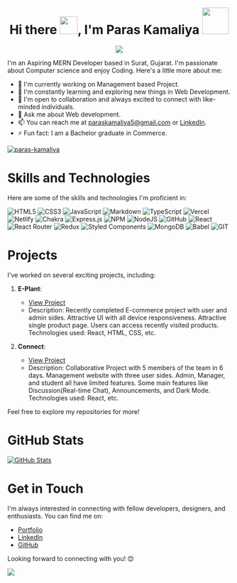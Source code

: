 <h1 align="center">Hi there <img src="https://c.tenor.com/z2xJqhCpneIAAAAM/wave-hand.gif" width="40px">, I'm Paras Kamaliya <img src="https://img.icons8.com/external-others-cattaleeya-thongsriphong/344/external-Boy-user-with-laptop-color-line-others-cattaleeya-thongsriphong.png"  width="60px" /></h1>
  
<p align="center">
<a align="center" href="https://github.com/shubham-masai"><img src="https://readme-typing-svg.herokuapp.com?color=0A88B3&lines=Welcome+to+My+GitHub+Profile!;I'm+a+Full+Stack+Web+Developer." /></a>

<p align="center">
<a align="center" href="https://github.com/shubham-masai"></a>
</p>
I'm an Aspiring MERN Developer based in Surat, Gujarat. I'm passionate about Computer science and enjoy Coding. Here's a little more about me:

- 🔭 I'm currently working on Management based Project.
- 🌱 I'm constantly learning and exploring new things in Web Development.
- 👯 I'm open to collaboration and always excited to connect with like-minded individuals.
- 💬 Ask me about Web development.
- 📫 You can reach me at [paraskamaliya5@gmail.com](mailto:paraskamaliya5@gmail.com) or [LinkedIn](https://www.linkedin.com/in/paras-kamaliya-83a761192/).
- ⚡ Fun fact: I am a Bachelor graduate in Commerce.

<div><a href="https://github.com/ryo-ma/github-profile-trophy"><img src="https://github-profile-trophy.vercel.app/?username=paraskamaliya&row=2&column=7&margin-w=15&margin-h=15" alt="paras-kamaliya"/></a> </div>

# Skills and Technologies

Here are some of the skills and technologies I'm proficient in:

![HTML5](https://img.shields.io/badge/html5-%23E34F26.svg?style=for-the-badge&logo=html5&logoColor=white) ![CSS3](https://img.shields.io/badge/css3-%231572B6.svg?style=for-the-badge&logo=css3&logoColor=white) ![JavaScript](https://img.shields.io/badge/javascript-%23323330.svg?style=for-the-badge&logo=javascript&logoColor=%23F7DF1E) ![Markdown](https://img.shields.io/badge/markdown-%23000000.svg?style=for-the-badge&logo=markdown&logoColor=white) ![TypeScript](https://img.shields.io/badge/typescript-%23007ACC.svg?style=for-the-badge&logo=typescript&logoColor=white)  ![Vercel](https://img.shields.io/badge/vercel-%23000000.svg?style=for-the-badge&logo=vercel&logoColor=white) ![Netlify](https://img.shields.io/badge/netlify-%23000000.svg?style=for-the-badge&logo=netlify&logoColor=#00C7B7) ![Chakra](https://img.shields.io/badge/chakra-%234ED1C5.svg?style=for-the-badge&logo=chakraui&logoColor=white) ![Express.js](https://img.shields.io/badge/express.js-%23404d59.svg?style=for-the-badge&logo=express&logoColor=%2361DAFB) ![NPM](https://img.shields.io/badge/NPM-%23000000.svg?style=for-the-badge&logo=npm&logoColor=white) ![NodeJS](https://img.shields.io/badge/node.js-6DA55F?style=for-the-badge&logo=node.js&logoColor=white) ![GitHub](https://img.shields.io/badge/GitHub-%23121011.svg?style=for-the-badge&logo=github&logoColor=white) ![React](https://img.shields.io/badge/react-%2320232a.svg?style=for-the-badge&logo=react&logoColor=%2361DAFB) ![React Router](https://img.shields.io/badge/React_Router-CA4245?style=for-the-badge&logo=react-router&logoColor=white) ![Redux](https://img.shields.io/badge/redux-%23593d88.svg?style=for-the-badge&logo=redux&logoColor=white) ![Styled Components](https://img.shields.io/badge/styled--components-DB7093?style=for-the-badge&logo=styled-components&logoColor=white) ![MongoDB](https://img.shields.io/badge/MongoDB-%234ea94b.svg?style=for-the-badge&logo=mongodb&logoColor=white) ![Babel](https://img.shields.io/badge/Babel-F9DC3e?style=for-the-badge&logo=babel&logoColor=black) ![GIT](https://img.shields.io/badge/Git-fc6d26?style=for-the-badge&logo=git&logoColor=white)
# Projects

I've worked on several exciting projects, including:

1. **E-Plant**:
   - [View Project](https://e-plant.vercel.app/)
   - Description: Recently completed E-commerce project with user and admin sides. Attractive UI with all device responsiveness. Attractive single product page. Users can access recently visited products. Technologies used: React, HTML, CSS, etc.

2. **Connect**:
   - [View Project](https://connect-lms01.netlify.app/)
   - Description: Collaborative Project with 5 members of the team in 6 days. Management website with three user sides. Admin, Manager, and student all have limited features. Some main features like Discussion(Real-time Chat), Announcements, and Dark Mode. Technologies used: React, etc.
   
Feel free to explore my repositories for more!

# GitHub Stats

[![GitHub Stats](https://github-readme-stats.vercel.app/api?username=paraskamaliya&show_icons=true)](https://github.com/paraskamaliya)

# Get in Touch

I'm always interested in connecting with fellow developers, designers, and enthusiasts. You can find me on:

- [Portfolio](https://paraskamaliya.github.io/)
- [LinkedIn](https://www.linkedin.com/in/paras-kamaliya-83a761192/)
- [GitHub](https://github.com/paraskamaliya)

Looking forward to connecting with you! 😊

[![](https://visitcount.itsvg.in/api?id=Paraskamaliya&label=Profile%20Views&color=1&icon=3&pretty=false)](https://visitcount.itsvg.in)
